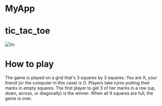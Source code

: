 # MyApp


# tic_tac_toe
![tic](https://user-images.githubusercontent.com/68750537/219384649-ce9547ce-4520-4980-95f5-dd9838f11791.jpeg)

# How to play

The game is played on a grid that's 3 squares by 3 squares.
You are X, your friend (or the computer in this case) is O. Players take turns putting their marks in empty squares.
The first player to get 3 of her marks in a row (up, down, across, or diagonally) is the winner.
When all 9 squares are full, the game is over.



